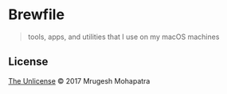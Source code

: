 # Brewfile

> tools, apps, and utilities that I use on my macOS machines

## License

[The Unlicense](/LICENSE.md) © 2017 Mrugesh Mohapatra
